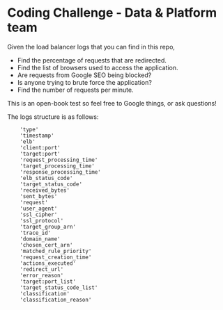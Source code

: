 # Coding Challenge - Data & Platform team

Given the load balancer logs that you can find in this repo, 

- Find the percentage of requests that are redirected.
- Find the list of browsers used to access the application.
- Are requests from Google SEO being blocked?
- Is anyone trying to brute force the application?
- Find the number of requests per minute.

This is an open-book test so feel free to Google things, or ask questions!

The logs structure is as follows:
```
    'type'
    'timestamp'
    'elb'
    'client:port'
    'target:port'
    'request_processing_time'
    'target_processing_time'
    'response_processing_time'
    'elb_status_code'
    'target_status_code'
    'received_bytes'
    'sent_bytes'
    'request'
    'user_agent'
    'ssl_cipher'
    'ssl_protocol'
    'target_group_arn'
    'trace_id'
    'domain_name'
    'chosen_cert_arn'
    'matched_rule_priority'
    'request_creation_time'
    'actions_executed'
    'redirect_url'
    'error_reason'
    'target:port_list'
    'target_status_code_list'
    'classification'
    'classification_reason'
 ```
